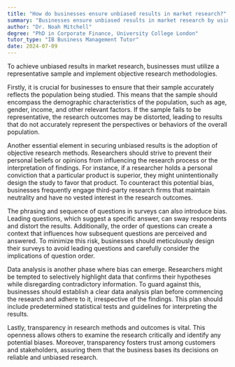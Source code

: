 ```yaml
---
title: "How do businesses ensure unbiased results in market research?"
summary: "Businesses ensure unbiased results in market research by using a representative sample and employing objective research methods."
author: "Dr. Noah Mitchell"
degree: "PhD in Corporate Finance, University College London"
tutor_type: "IB Business Management Tutor"
date: 2024-07-09
---
```


To achieve unbiased results in market research, businesses must utilize a representative sample and implement objective research methodologies.

Firstly, it is crucial for businesses to ensure that their sample accurately reflects the population being studied. This means that the sample should encompass the demographic characteristics of the population, such as age, gender, income, and other relevant factors. If the sample fails to be representative, the research outcomes may be distorted, leading to results that do not accurately represent the perspectives or behaviors of the overall population.

Another essential element in securing unbiased results is the adoption of objective research methods. Researchers should strive to prevent their personal beliefs or opinions from influencing the research process or the interpretation of findings. For instance, if a researcher holds a personal conviction that a particular product is superior, they might unintentionally design the study to favor that product. To counteract this potential bias, businesses frequently engage third-party research firms that maintain neutrality and have no vested interest in the research outcomes.

The phrasing and sequence of questions in surveys can also introduce bias. Leading questions, which suggest a specific answer, can sway respondents and distort the results. Additionally, the order of questions can create a context that influences how subsequent questions are perceived and answered. To minimize this risk, businesses should meticulously design their surveys to avoid leading questions and carefully consider the implications of question order.

Data analysis is another phase where bias can emerge. Researchers might be tempted to selectively highlight data that confirms their hypotheses while disregarding contradictory information. To guard against this, businesses should establish a clear data analysis plan before commencing the research and adhere to it, irrespective of the findings. This plan should include predetermined statistical tests and guidelines for interpreting the results.

Lastly, transparency in research methods and outcomes is vital. This openness allows others to examine the research critically and identify any potential biases. Moreover, transparency fosters trust among customers and stakeholders, assuring them that the business bases its decisions on reliable and unbiased research.
    
